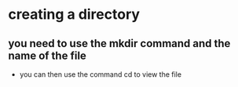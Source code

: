 # creating a directory
## you need to use the mkdir command and the name of the file
* you can then use the command cd to view the file
